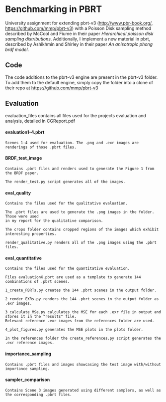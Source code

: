# Benchmarking in PBRT

University assignment for extending pbrt-v3 (http://www.pbr-book.org/, https://github.com/mmp/pbrt-v3) with a Poisson Disk sampling method described by McCool and Fiume in their paper *Hierarchical poisson disk sampling distributions*. Additionally, I implement a new material in pbrt, described by Ashikhmin and Shirley in their paper *An anisotropic phong brdf model*.

## Code

The code additions to the pbrt-v3 engine are present in the pbrt-v3 folder. To add them to the default engine, simply copy the folder into a clone of their repo at https://github.com/mmp/pbrt-v3

## Evaluation

evaluation_files contains all files used for the projects evaluation and analysis, detailed in CGReport.pdf

#### evaluation1-4.pbrt  

	Scenes 1-4 used for evaluation. The .png and .exr images are renderings of those .pbrt files.

#### BRDF_test_image

	Contains .pbrt files and renders used to generate the Figure 1 from the BRDF paper.

	The render_test.py script generates all of the images.

#### eval_quality

	Contains the files used for the qualitative evaluation.

	The .pbrt files are used to generate the .png images in the folder. Those were used
	in my report for the qualitative comparison.

	The crops folder contains cropped regions of the images which exhibit interesting properties.

	render_qualitative.py renders all of the .png images using the .pbrt files.

#### eval_quantitative  

	Contains the files used for the quantitative evaluation.

	Files evaluationX.pbrt are used as a template to generate 144 combinations of .pbrt scenes.

	1_create_PBRTs.py creates the 144 .pbrt scenes in the output folder.

	2_render_EXRs.py renders the 144 .pbrt scenes in the output folder as .exr images.

	3_calculate_MSe.py calculates the MSE for each .exr file in output and stores it in the "results" file.
	Relevant reference .exr images from the references folder are used.

	4_plot_figures.py generates the MSE plots in the plots folder.

	In the references folder the create_references.py script generates the .exr reference images.
					
#### importance_sampling

	Contains .pbrt files and images showcasing the test image with/without importance sampling.

#### sampler_comparison

	Contains Scene 3 images generated using different samplers, as well as the corresponding .pbrt files.

